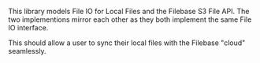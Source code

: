 ﻿This library models File IO for Local Files and 
the Filebase S3 File API. The two implementions mirror each
other as they both implement the same File IO interface.

This should allow a user to sync their local files with the
Filebase "cloud" seamlessly.
